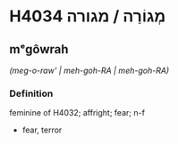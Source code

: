 # H4034 מְגוֹרַה / מגורה

## mᵉgôwrah

_(meg-o-raw' | meh-ɡoh-RA | meh-ɡoh-RA)_

### Definition

feminine of H4032; affright; fear; n-f

- fear, terror
